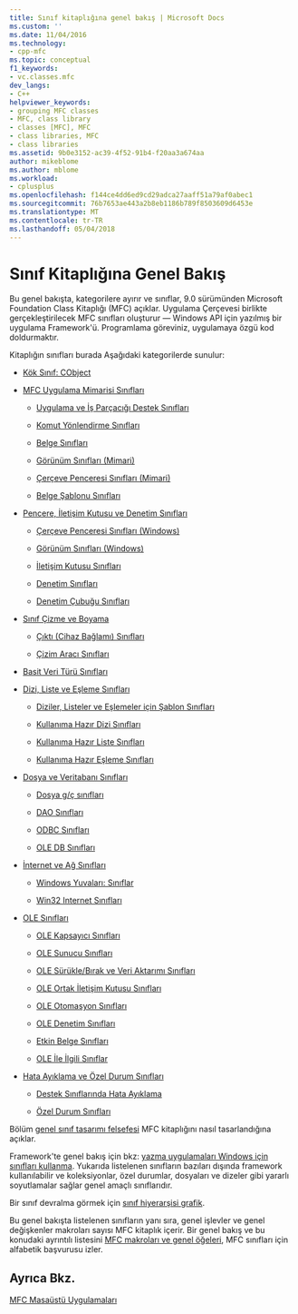 ```yaml
---
title: Sınıf kitaplığına genel bakış | Microsoft Docs
ms.custom: ''
ms.date: 11/04/2016
ms.technology:
- cpp-mfc
ms.topic: conceptual
f1_keywords:
- vc.classes.mfc
dev_langs:
- C++
helpviewer_keywords:
- grouping MFC classes
- MFC, class library
- classes [MFC], MFC
- class libraries, MFC
- class libraries
ms.assetid: 9b0e3152-ac39-4f52-91b4-f20aa3a674aa
author: mikeblome
ms.author: mblome
ms.workload:
- cplusplus
ms.openlocfilehash: f144ce4dd6ed9cd29adca27aaff51a79af0abec1
ms.sourcegitcommit: 76b7653ae443a2b8eb1186b789f8503609d6453e
ms.translationtype: MT
ms.contentlocale: tr-TR
ms.lasthandoff: 05/04/2018
---
```

# <a name="class-library-overview"></a>Sınıf Kitaplığına Genel Bakış
Bu genel bakışta, kategorilere ayırır ve sınıflar, 9.0 sürümünden Microsoft Foundation Class Kitaplığı (MFC) açıklar. Uygulama Çerçevesi birlikte gerçekleştirilecek MFC sınıfları oluşturur — Windows API için yazılmış bir uygulama Framework'ü. Programlama göreviniz, uygulamaya özgü kod doldurmaktır.  
  
 Kitaplığın sınıfları burada Aşağıdaki kategorilerde sunulur:  
  
-   [Kök Sınıf: CObject](../mfc/root-class-cobject.md)  
  
-   [MFC Uygulama Mimarisi Sınıfları](../mfc/mfc-application-architecture-classes.md)  
  
    -   [Uygulama ve İş Parçacığı Destek Sınıfları](../mfc/application-and-thread-support-classes.md)  
  
    -   [Komut Yönlendirme Sınıfları](../mfc/command-routing-classes.md)  
  
    -   [Belge Sınıfları](../mfc/document-classes.md)  
  
    -   [Görünüm Sınıfları (Mimari)](../mfc/view-classes-architecture.md)  
  
    -   [Çerçeve Penceresi Sınıfları (Mimari)](../mfc/frame-window-classes-architecture.md)  
  
    -   [Belge Şablonu Sınıfları](../mfc/document-template-classes.md)  
  
-   [Pencere, İletişim Kutusu ve Denetim Sınıfları](../mfc/window-dialog-and-control-classes.md)  
  
    -   [Çerçeve Penceresi Sınıfları (Windows)](../mfc/frame-window-classes-windows.md)  
  
    -   [Görünüm Sınıfları (Windows)](../mfc/view-classes-windows.md)  
  
    -   [İletişim Kutusu Sınıfları](../mfc/dialog-box-classes.md)  
  
    -   [Denetim Sınıfları](../mfc/control-classes.md)  
  
    -   [Denetim Çubuğu Sınıfları](../mfc/control-bar-classes.md)  
  
-   [Sınıf Çizme ve Boyama](../mfc/drawing-and-printing-classes.md)  
  
    -   [Çıktı (Cihaz Bağlamı) Sınıfları](../mfc/output-device-context-classes.md)  
  
    -   [Çizim Aracı Sınıfları](../mfc/drawing-tool-classes.md)  
  
-   [Basit Veri Türü Sınıfları](../mfc/simple-data-type-classes.md)  
  
-   [Dizi, Liste ve Eşleme Sınıfları](../mfc/array-list-and-map-classes.md)  
  
    -   [Diziler, Listeler ve Eşlemeler için Şablon Sınıfları](../mfc/template-classes-for-arrays-lists-and-maps.md)  
  
    -   [Kullanıma Hazır Dizi Sınıfları](../mfc/ready-to-use-array-classes.md)  
  
    -   [Kullanıma Hazır Liste Sınıfları](../mfc/ready-to-use-list-classes.md)  
  
    -   [Kullanıma Hazır Eşleme Sınıfları](../mfc/ready-to-use-map-classes.md)  
  
-   [Dosya ve Veritabanı Sınıfları](../mfc/file-and-database-classes.md)  
  
    -   [Dosya g/ç sınıfları](../mfc/file-i-o-classes.md)  
  
    -   [DAO Sınıfları](../mfc/dao-classes.md)  
  
    -   [ODBC Sınıfları](../mfc/odbc-classes.md)  
  
    -   [OLE DB Sınıfları](../mfc/ole-db-classes.md)  
  
-   [İnternet ve Ağ Sınıfları](../mfc/internet-and-networking-classes.md)  
  
    -   [Windows Yuvaları: Sınıflar](../mfc/windows-sockets-classes.md)  
  
    -   [Win32 Internet Sınıfları](../mfc/win32-internet-classes.md)  
  
-   [OLE Sınıfları](../mfc/ole-classes.md)  
  
    -   [OLE Kapsayıcı Sınıfları](../mfc/ole-container-classes.md)  
  
    -   [OLE Sunucu Sınıfları](../mfc/ole-server-classes.md)  
  
    -   [OLE Sürükle/Bırak ve Veri Aktarımı Sınıfları](../mfc/ole-drag-and-drop-and-data-transfer-classes.md)  
  
    -   [OLE Ortak İletişim Kutusu Sınıfları](../mfc/ole-common-dialog-classes.md)  
  
    -   [OLE Otomasyon Sınıfları](../mfc/ole-automation-classes.md)  
  
    -   [OLE Denetim Sınıfları](../mfc/ole-control-classes.md)  
  
    -   [Etkin Belge Sınıfları](../mfc/active-document-classes.md)  
  
    -   [OLE İle İlgili Sınıflar](../mfc/ole-related-classes.md)  
  
-   [Hata Ayıklama ve Özel Durum Sınıfları](../mfc/debugging-and-exception-classes.md)  
  
    -   [Destek Sınıflarında Hata Ayıklama](../mfc/debugging-support-classes.md)  
  
    -   [Özel Durum Sınıfları](../mfc/exception-classes.md)  
  
 Bölüm [genel sınıf tasarımı felsefesi](../mfc/general-class-design-philosophy.md) MFC kitaplığını nasıl tasarlandığına açıklar.  
  
 Framework'te genel bakış için bkz: [yazma uygulamaları Windows için sınıfları kullanma](../mfc/using-the-classes-to-write-applications-for-windows.md). Yukarıda listelenen sınıfların bazıları dışında framework kullanılabilir ve koleksiyonlar, özel durumlar, dosyaları ve dizeler gibi yararlı soyutlamalar sağlar genel amaçlı sınıflarıdır.  
  
 Bir sınıf devralma görmek için [sınıf hiyerarşisi grafik](../mfc/hierarchy-chart.md).  
  
 Bu genel bakışta listelenen sınıfların yanı sıra, genel işlevler ve genel değişkenler makroları sayısı MFC kitaplık içerir. Bir genel bakış ve bu konudaki ayrıntılı listesini [MFC makroları ve genel öğeleri](../mfc/reference/mfc-macros-and-globals.md), MFC sınıfları için alfabetik başvurusu izler.  
  
## <a name="see-also"></a>Ayrıca Bkz.  
 [MFC Masaüstü Uygulamaları](../mfc/mfc-desktop-applications.md)

